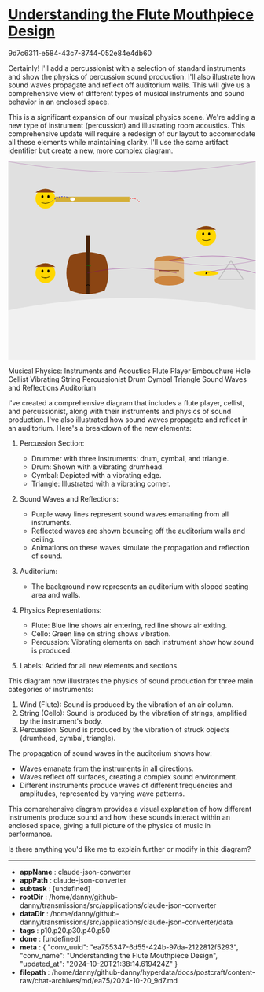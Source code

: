 # [Understanding the Flute Mouthpiece Design](https://claude.ai/chat/ea755347-6d55-424b-97da-2122812f5293)

9d7c6311-e584-43c7-8744-052e84e4db60

 Certainly! I'll add a percussionist with a selection of standard instruments and show the physics of percussion sound production. I'll also illustrate how sound waves propagate and reflect off auditorium walls. This will give us a comprehensive view of different types of musical instruments and sound behavior in an enclosed space.

<antThinking>This is a significant expansion of our musical physics scene. We're adding a new type of instrument (percussion) and illustrating room acoustics. This comprehensive update will require a redesign of our layout to accommodate all these elements while maintaining clarity. I'll use the same artifact identifier but create a new, more complex diagram.</antThinking>

<antArtifact identifier="flute-mouthpiece-diagram" type="image/svg+xml" title="Comprehensive Musical Physics: Flute, Cello, Percussion, and Room Acoustics">
<svg xmlns="http://www.w3.org/2000/svg" viewBox="0 0 1000 800">
  <!-- Background (Auditorium) -->
  <rect x="0" y="0" width="1000" height="800" fill="#f0f0f0" />
  <path d="M0 0 L1000 0 L1000 600 Q500 500 0 600 Z" fill="#e0e0e0" />

  <!-- Flute Section -->
  <circle cx="150" cy="150" r="40" fill="#ffd700" />
  <ellipse cx="138" cy="142" rx="4" ry="6" fill="black" />
  <ellipse cx="162" cy="142" rx="4" ry="6" fill="black" />
  <path d="M134 165 Q150 173 166 165" fill="none" stroke="black" stroke-width="2" />
  <path d="M110 125 Q150 95 190 125" fill="#8B4513" />
  <rect x="190" y="142" width="300" height="20" fill="#d4af37" />
  <ellipse cx="260" cy="152" rx="10" ry="7" fill="white" />
  <path d="M170 165 Q215 125 255 152" fill="none" stroke="blue" stroke-width="2" stroke-dasharray="5,5">
    <animate attributeName="stroke-dashoffset" from="10" to="0" dur="1s" repeatCount="indefinite" />
  </path>
  <path d="M490 152 Q510 142 530 162" fill="none" stroke="red" stroke-width="2" stroke-dasharray="5,5">
    <animate attributeName="stroke-dashoffset" from="10" to="0" dur="1s" repeatCount="indefinite" />
  </path>

  <!-- Cello Section -->
  <circle cx="150" cy="450" r="40" fill="#ffd700" />
  <ellipse cx="138" cy="442" rx="4" ry="6" fill="black" />
  <ellipse cx="162" cy="442" rx="4" ry="6" fill="black" />
  <path d="M134 465 Q150 473 166 465" fill="none" stroke="black" stroke-width="2" />
  <path d="M110 425 Q150 395 190 425" fill="#8B4513" />
  <path d="M250 380 Q320 350 390 380 Q420 450 390 520 Q320 550 250 520 Q220 450 250 380" fill="#8B4513" />
  <rect x="315" y="300" width="15" height="80" fill="#8B4513" />
  <line x1="318" y1="300" x2="318" y2="535" stroke="black" stroke-width="2" />
  <line x1="322" y1="300" x2="322" y2="535" stroke="black" stroke-width="2" />
  <line x1="326" y1="300" x2="326" y2="535" stroke="black" stroke-width="2" />
  <rect x="330" y="420" width="100" height="3" fill="#8B4513" transform="rotate(45, 330, 420)" />
  <path d="M315 500 Q322 495 329 500" fill="none" stroke="black" stroke-width="2" />
  <path d="M318 420 Q322 415 326 420 Q330 425 334 420" fill="none" stroke="green" stroke-width="2">
    <animate attributeName="d" 
             values="M318 420 Q322 415 326 420 Q330 425 334 420;
                     M318 420 Q322 425 326 420 Q330 415 334 420;
                     M318 420 Q322 415 326 420 Q330 425 334 420"
             dur="0.5s" repeatCount="indefinite" />
  </path>

  <!-- Percussion Section -->
  <circle cx="800" cy="300" r="40" fill="#ffd700" />
  <ellipse cx="788" cy="292" rx="4" ry="6" fill="black" />
  <ellipse cx="812" cy="292" rx="4" ry="6" fill="black" />
  <path d="M784 315 Q800 323 816 315" fill="none" stroke="black" stroke-width="2" />
  <path d="M760 275 Q800 245 840 275" fill="#8B4513" />
  
  <!-- Drum -->
  <ellipse cx="650" cy="400" rx="60" ry="20" fill="#CD853F" />
  <rect x="590" y="400" width="120" height="80" fill="#DEB887" />
  <ellipse cx="650" cy="480" rx="60" ry="20" fill="#CD853F" />
  <line x1="610" y1="440" x2="690" y2="440" stroke="#8B4513" stroke-width="4" />
  
  <!-- Cymbal -->
  <ellipse cx="800" cy="450" rx="50" ry="10" fill="#FFD700" />
  <line x1="798" y1="450" x2="802" y2="450" stroke="black" stroke-width="8">
    <animate attributeName="y1" values="448;452;448" dur="0.5s" repeatCount="indefinite" />
    <animate attributeName="y2" values="452;448;452" dur="0.5s" repeatCount="indefinite" />
  </line>
  
  <!-- Triangle -->
  <path d="M900 400 L950 475 L850 475 Z" fill="none" stroke="#C0C0C0" stroke-width="4" />
  <line x1="898" y1="435" x2="902" y2="435" stroke="#C0C0C0" stroke-width="6">
    <animate attributeName="x1" values="896;900;896" dur="0.5s" repeatCount="indefinite" />
    <animate attributeName="x2" values="900;896;900" dur="0.5s" repeatCount="indefinite" />
  </line>

  <!-- Sound Waves and Reflections -->
  <path d="M320 450 Q500 400 680 450" fill="none" stroke="purple" stroke-width="2" opacity="0.5">
    <animate attributeName="d" 
             values="M320 450 Q500 400 680 450;M320 450 Q500 500 680 450;M320 450 Q500 400 680 450"
             dur="2s" repeatCount="indefinite" />
  </path>
  <path d="M650 400 Q825 350 1000 400" fill="none" stroke="purple" stroke-width="2" opacity="0.5">
    <animate attributeName="d" 
             values="M650 400 Q825 350 1000 400;M650 400 Q825 450 1000 400;M650 400 Q825 350 1000 400"
             dur="1.5s" repeatCount="indefinite" />
  </path>
  <path d="M800 450 Q900 400 1000 450" fill="none" stroke="purple" stroke-width="2" opacity="0.5">
    <animate attributeName="d" 
             values="M800 450 Q900 400 1000 450;M800 450 Q900 500 1000 450;M800 450 Q900 400 1000 450"
             dur="1s" repeatCount="indefinite" />
  </path>
  
  <!-- Reflected Waves -->
  <path d="M1000 400 Q825 450 650 400" fill="none" stroke="purple" stroke-width="2" opacity="0.3">
    <animate attributeName="d" 
             values="M1000 400 Q825 450 650 400;M1000 400 Q825 350 650 400;M1000 400 Q825 450 650 400"
             dur="1.5s" repeatCount="indefinite" />
  </path>
  <path d="M1000 0 Q500 100 0 0" fill="none" stroke="purple" stroke-width="2" opacity="0.3">
    <animate attributeName="d" 
             values="M1000 0 Q500 100 0 0;M1000 0 Q500 -100 0 0;M1000 0 Q500 100 0 0"
             dur="3s" repeatCount="indefinite" />
  </path>

  <!-- Labels -->
  <text x="500" y="30" text-anchor="middle" font-size="24" fill="#8B4513">Musical Physics: Instruments and Acoustics</text>
  <text x="150" y="70" text-anchor="middle" font-size="14" fill="#8B4513">Flute Player</text>
  <text x="260" y="120" text-anchor="middle" font-size="12" fill="#8B4513">Embouchure Hole</text>
  <text x="150" y="370" text-anchor="middle" font-size="14" fill="#8B4513">Cellist</text>
  <text x="322" y="300" text-anchor="middle" font-size="12" fill="#006400">Vibrating String</text>
  <text x="800" y="230" text-anchor="middle" font-size="14" fill="#8B4513">Percussionist</text>
  <text x="650" y="520" text-anchor="middle" font-size="12" fill="#8B4513">Drum</text>
  <text x="800" y="500" text-anchor="middle" font-size="12" fill="#8B4513">Cymbal</text>
  <text x="900" y="520" text-anchor="middle" font-size="12" fill="#8B4513">Triangle</text>
  <text x="500" y="600" text-anchor="middle" font-size="14" fill="#4B0082">Sound Waves and Reflections</text>
  <text x="500" y="750" text-anchor="middle" font-size="14" fill="#8B4513">Auditorium</text>
</svg>
</antArtifact>

I've created a comprehensive diagram that includes a flute player, cellist, and percussionist, along with their instruments and physics of sound production. I've also illustrated how sound waves propagate and reflect in an auditorium. Here's a breakdown of the new elements:

1. Percussion Section:
   - Drummer with three instruments: drum, cymbal, and triangle.
   - Drum: Shown with a vibrating drumhead.
   - Cymbal: Depicted with a vibrating edge.
   - Triangle: Illustrated with a vibrating corner.

2. Sound Waves and Reflections:
   - Purple wavy lines represent sound waves emanating from all instruments.
   - Reflected waves are shown bouncing off the auditorium walls and ceiling.
   - Animations on these waves simulate the propagation and reflection of sound.

3. Auditorium:
   - The background now represents an auditorium with sloped seating area and walls.

4. Physics Representations:
   - Flute: Blue line shows air entering, red line shows air exiting.
   - Cello: Green line on string shows vibration.
   - Percussion: Vibrating elements on each instrument show how sound is produced.

5. Labels: Added for all new elements and sections.

This diagram now illustrates the physics of sound production for three main categories of instruments:

1. Wind (Flute): Sound is produced by the vibration of an air column.
2. String (Cello): Sound is produced by the vibration of strings, amplified by the instrument's body.
3. Percussion: Sound is produced by the vibration of struck objects (drumhead, cymbal, triangle).

The propagation of sound waves in the auditorium shows how:
- Waves emanate from the instruments in all directions.
- Waves reflect off surfaces, creating a complex sound environment.
- Different instruments produce waves of different frequencies and amplitudes, represented by varying wave patterns.

This comprehensive diagram provides a visual explanation of how different instruments produce sound and how these sounds interact within an enclosed space, giving a full picture of the physics of music in performance.

Is there anything you'd like me to explain further or modify in this diagram?

---

* **appName** : claude-json-converter
* **appPath** : claude-json-converter
* **subtask** : [undefined]
* **rootDir** : /home/danny/github-danny/transmissions/src/applications/claude-json-converter
* **dataDir** : /home/danny/github-danny/transmissions/src/applications/claude-json-converter/data
* **tags** : p10.p20.p30.p40.p50
* **done** : [undefined]
* **meta** : {
  "conv_uuid": "ea755347-6d55-424b-97da-2122812f5293",
  "conv_name": "Understanding the Flute Mouthpiece Design",
  "updated_at": "2024-10-20T21:38:14.619424Z"
}
* **filepath** : /home/danny/github-danny/hyperdata/docs/postcraft/content-raw/chat-archives/md/ea75/2024-10-20_9d7.md